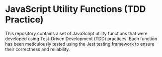 # JavaScript Utility Functions (TDD Practice)

This repository contains a set of JavaScript utility functions that were developed using Test-Driven Development (TDD) practices. Each function has been meticulously tested using the Jest testing framework to ensure their correctness and reliability.
